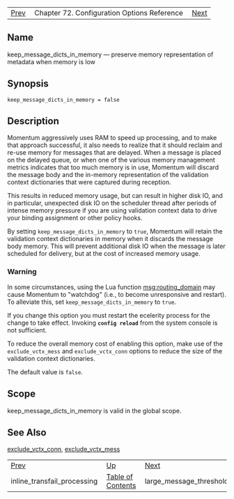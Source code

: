 |     |     |     |
| --- | --- | --- |
| [Prev](conf.ref.inline_transfail_processing)  | Chapter 72. Configuration Options Reference |  [Next](conf.ref.large_message_threshold) |

<a name="conf.ref.keep_message_dicts_in_memory"></a>
## Name

keep_message_dicts_in_memory — preserve memory representation of metadata when memory is low

## Synopsis

`keep_message_dicts_in_memory = false`

<a name="idp25045904"></a>
## Description

Momentum aggressively uses RAM to speed up processing, and to make that approach successful, it also needs to realize that it should reclaim and re-use memory for messages that are delayed. When a message is placed on the delayed queue, or when one of the various memory management metrics indicates that too much memory is in use, Momentum will discard the message body and the in-memory representation of the validation context dictionaries that were captured during reception.

This results in reduced memory usage, but can result in higher disk IO, and in particular, unexpected disk IO on the scheduler thread after periods of intense memory pressure if you are using validation context data to drive your binding assignment or other policy hooks.

By setting `keep_message_dicts_in_memory` to `true`, Momentum will retain the validation context dictionaries in memory when it discards the message body memory. This will prevent additional disk IO when the message is later scheduled for delivery, but at the cost of increased memory usage.

### Warning

In some circumstances, using the Lua function [msg:routing_domain](lua.ref.msg_routing_domain "msg:routing_domain") may cause Momentum to "watchdog" (i.e., to become unresponsive and restart). To alleviate this, set `keep_message_dicts_in_memory` to `true`.

If you change this option you must restart the ecelerity process for the change to take effect. Invoking **`config reload`**         from the system console is not sufficient.

To reduce the overall memory cost of enabling this option, make use of the `exclude_vctx_mess` and `exclude_vctx_conn` options to reduce the size of the validation context dictionaries.

The default value is `false`.

<a name="idp25056528"></a>
## Scope

keep_message_dicts_in_memory is valid in the global scope.

<a name="idp25058368"></a>
## See Also

[exclude_vctx_conn](conf.ref.exclude_vctx_conn "exclude_vctx_conn"), [exclude_vctx_mess](conf.ref.exclude_vctx_mess "exclude_vctx_mess")

|     |     |     |
| --- | --- | --- |
| [Prev](conf.ref.inline_transfail_processing)  | [Up](config.options.ref) |  [Next](conf.ref.large_message_threshold) |
| inline_transfail_processing  | [Table of Contents](index) |  large_message_threshold |

